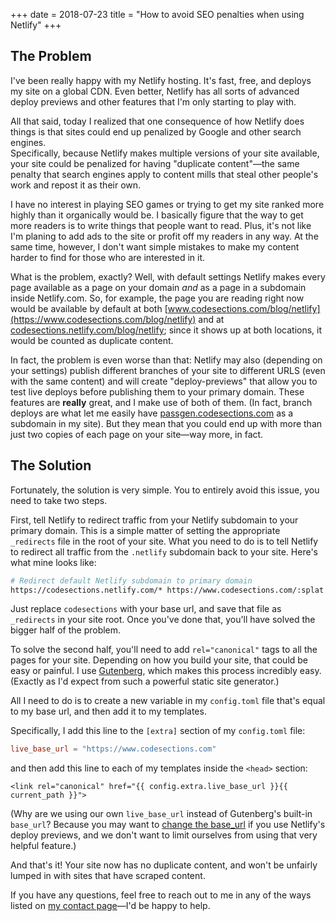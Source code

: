 +++
date = 2018-07-23
title = "How to avoid SEO penalties when using Netlify"
+++

## The Problem
I've been really happy with my Netlify hosting.  It's fast, free, and deploys 
my site on a global CDN.  Even better, Netlify has all sorts of advanced 
deploy previews and other features that I'm only starting to play with.

All that said, today I realized that one consequence of how Netlify does things
is that sites could end up penalized by Google and other search engines.  
Specifically, because Netlify makes multiple versions of your site available, 
your site could be penalized for having "duplicate content"—the same penalty
that search engines apply to content mills that steal other people's work and
repost it as their own.

<aside>
I have no interest in playing SEO games or trying to get my site ranked
more highly than it organically would be.  I basically figure that the way
to get more readers is to write things that people want to read.  Plus, it's
not like I'm planing to add ads to the site or profit off my readers in any
way.  At the same time, however, I don't want simple mistakes to make my 
content harder to find for those who are interested in it.
</aside>

What is the problem, exactly?  Well, with default settings Netlify makes
every page available as a page on your domain *and* as a page in a subdomain
inside Netlify.com.  So, for example, the page you are reading right now
would be available by default at both
[www.codesections.com/blog/netlify](https://www.codesections.com/blog/netlify) and at
[codesections.netlify.com/blog/netlify](https://codesections.netlify.com/blog/Netlify);
since it shows up at both locations, it would be counted as duplicate
content. 

In fact, the problem is even worse than that: Netlify may also (depending on 
your settings) publish different branches of your site to different URLS (even
with the same content) and will create "deploy-previews" that allow you to 
test live deploys before publishing them to your primary domain.  These features
are **really** great, and I make use of both of them.  (In fact, branch deploys
are what let me easily have
[passgen.codesections.com](https://passgen.codesections.com) as a subdomain
in my site).  But they mean that you could end up with more than just two
copies of each page on your site—way more, in fact.

## The Solution
Fortunately, the solution is very simple.  You to entirely avoid this issue,
you need to take two steps.

<!-- more -->

First, tell Netlify to redirect traffic from your Netlify subdomain to your 
primary domain.  This is a simple matter of setting the appropriate 
`_redirects` file in the root of your site.  What you need to do is to tell
Netlify to redirect all traffic from the `.netlify` subdomain back to your
site.  Here's what mine looks like:

```bash
# Redirect default Netlify subdomain to primary domain
https://codesections.netlify.com/* https://www.codesections.com/:splat 301!
```

Just replace `codesections` with your base url, and save that file as 
`_redirects` in your site root.  Once you've done that, you'll have solved
the bigger half of the problem.

To solve the second half, you'll need to add `rel="canonical"` tags to all
the pages for your site.  Depending on how you build your site, that could
be easy or painful.  I use [Gutenberg](https://www.getgutenberg.io/), 
which makes this process incredibly easy.  (Exactly as I'd expect from such
a powerful static site generator.)

All I need to do is to create a new variable in my `config.toml` file
that's equal to my base url, and then add it to my templates.

Specifically, I add this line to the `[extra]` section of my `config.toml`
file:

```toml
live_base_url = "https://www.codesections.com"
```

and then add this line to each of my templates inside the `<head>` section:

```j2
<link rel="canonical" href="{{ config.extra.live_base_url }}{{ current_path }}">
```

(Why are we using our own `live_base_url` instead of Gutenberg's built-in 
`base_url`?  Because you may want to [change the 
base_url](https://www.getgutenberg.io/documentation/deployment/netlify/) if 
you use Netlify's deploy previews, and we don't want to limit ourselves from
using that very helpful feature.)

And that's it!  Your site now has no duplicate content, and won't be unfairly
lumped in with sites that have scraped content.

If you have any questions, feel free to reach out to me in any of the ways
listed on [my contact page](/contact)—I'd be happy to help.
